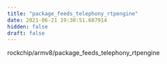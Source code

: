 ```yaml
---
title: "package_feeds_telephony_rtpengine"
date: 2021-06-21 19:30:51.687914
hidden: false
draft: false
---
```


rockchip/armv8/package_feeds_telephony_rtpengine

